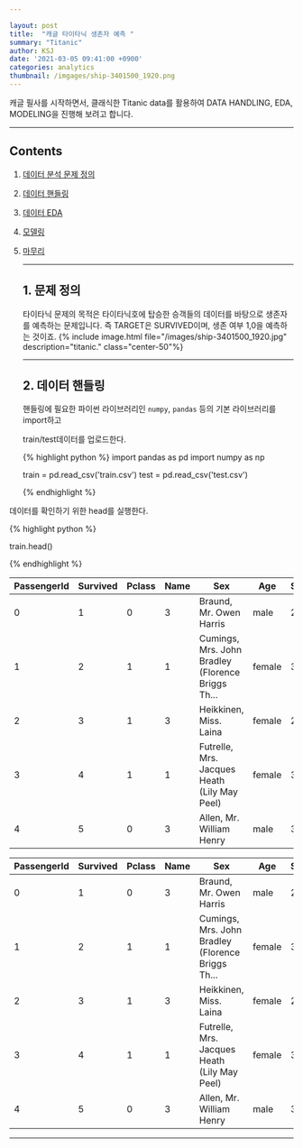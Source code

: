 ```yaml
---

layout: post
title:  "캐글 타이타닉 생존자 예측 "
summary: "Titanic"
author: KSJ
date: '2021-03-05 09:41:00 +0900'
categories: analytics
thumbnail: /imgages/ship-3401500_1920.png
---
```


캐글 필사를 시작하면서, 클래식한 Titanic data를 활용하여 DATA HANDLING, EDA, MODELING을 진행해 보려고 합니다.

-----







## Contents

1. [데이터 분석 문제 정의](#1-문제-정의)

2. [데이터 핸들링](#2.-핸들링)

3. [데이터 EDA](3.-데이터EDA)

4. [모델링](#4.-모델링)

5. [마무리](#5.-마무리)

   -----

   ## 1. 문제 정의


   타이타닉 문제의 목적은 
   타이타닉호에 탑승한 승객들의 데이터를 바탕으로 생존자를 예측하는 문제입니다.
   즉 TARGET은 SURVIVED이며, 생존 여부 1,0을 예측하는 것이죠.
   {% include image.html file="/images/ship-3401500_1920.jpg" description="titanic." class="center-50"%}
   

   ***

   ## 2. 데이터 핸들링

   핸들링에 필요한 파이썬 라이브러리인 `numpy`, `pandas` 등의 기본 라이브러리를 import하고 

   train/test데이터를 업로드한다.

   

   {% highlight python %}
   import pandas as pd
   import numpy as np

   train = pd.read_csv('train.csv')
   test = pd.read_csv('test.csv')

   {% endhighlight %}

데이터를 확인하기 위한 head를 실행한다.

{% highlight python %}

train.head()

{% endhighlight %}  

| PassengerId | Survived | Pclass | Name | Sex | Age | SibSp | Parch | Ticket | Fare | Cabin | Embarked |  |
|-|-|-|-|-|-|-|-|-|-|-|-|-|
| 0 | 1 | 0 | 3 | Braund, Mr. Owen Harris | male | 22.0 | 1 | 0 | A/5 21171 | 7.2500 | NaN | S |
| 1 | 2 | 1 | 1 | Cumings, Mrs. John Bradley (Florence Briggs Th... | female | 38.0 | 1 | 0 | PC 17599 | 71.2833 | C85 | C |
| 2 | 3 | 1 | 3 | Heikkinen, Miss. Laina | female | 26.0 | 0 | 0 | STON/O2. 3101282 | 7.9250 | NaN | S |
| 3 | 4 | 1 | 1 | Futrelle, Mrs. Jacques Heath (Lily May Peel) | female | 35.0 | 1 | 0 | 113803 | 53.1000 | C123 | S |
| 4 | 5 | 0 | 3 | Allen, Mr. William Henry | male | 35.0 | 0 | 0 | 373450 | 8.0500 | NaN | S |


| PassengerId | Survived | Pclass | Name | Sex                                               | Age    | SibSp | Parch | Ticket | Fare             | Cabin   | Embarked |   |
|-------------|----------|--------|------|---------------------------------------------------|--------|-------|-------|--------|------------------|---------|----------|---|
| 0           | 1        | 0      | 3    | Braund, Mr. Owen Harris                           | male   | 22.0  | 1     | 0      | A/5 21171        | 7.2500  | NaN      | S |
| 1           | 2        | 1      | 1    | Cumings, Mrs. John Bradley (Florence Briggs Th... | female | 38.0  | 1     | 0      | PC 17599         | 71.2833 | C85      | C |
| 2           | 3        | 1      | 3    | Heikkinen, Miss. Laina                            | female | 26.0  | 0     | 0      | STON/O2. 3101282 | 7.9250  | NaN      | S |
| 3           | 4        | 1      | 1    | Futrelle, Mrs. Jacques Heath (Lily May Peel)      | female | 35.0  | 1     | 0      | 113803           | 53.1000 | C123     | S |
| 4           | 5        | 0      | 3    | Allen, Mr. William Henry                          | male   | 35.0  | 0     | 0      | 373450           | 8.0500  | NaN      | S |
***



